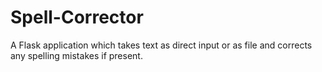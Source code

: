 # Spell-Corrector
A Flask application which takes text as direct input or as file and corrects any spelling mistakes if present.
